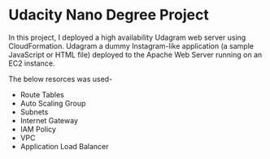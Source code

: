 # Udacity Nano Degree Project

In this project, I deployed a high availability Udagram web server using CloudFormation.
Udagram a dummy Instagram-like application (a sample JavaScript or HTML file) deployed to the Apache Web Server running on an EC2 instance.

The below resorces was used-
- Route Tables
- Auto Scaling Group
- Subnets
- Internet Gateway
- IAM Policy
- VPC
- Application Load Balancer


